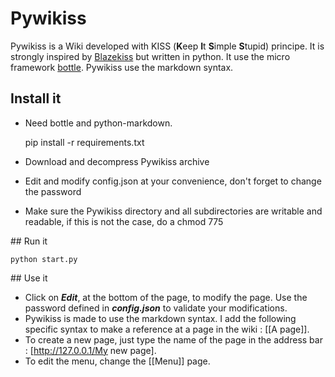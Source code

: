 # Pywikiss

Pywikiss is a Wiki developed with KISS (**K**eep **I**t **S**imple **S**tupid) principe. 
It is strongly inspired by [Blazekiss](http://projet.idleman.fr/blazekiss/) but written in python.
It use the micro framework [bottle](http://bottlepy.org). 
Pywikiss use the markdown syntax.


## Install it

* Need bottle and python-markdown.


    pip install -r requirements.txt


* Download and decompress Pywikiss archive
* Edit and modify config.json at your convenience, don't forget to change the password
* Make sure the Pywikiss directory and all subdirectories are writable and readable,  if this is not the case, do a chmod 775


## Run it


    python start.py


## Use it

* Click on ***Edit***, at the bottom of the page, to modify the page. Use the password defined in ***config.json*** to validate your modifications.
* Pywikiss is made to use the markdown syntax. I add the following specific syntax to make a reference at a page in the wiki : [[A page]].
* To create a new page, just type the name of the page in the address bar : [http://127.0.0.1/My new page].
* To edit the menu, change the [[Menu]] page. 

